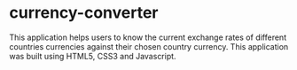 # currency-converter
This application helps users to know the current exchange rates of different countries currencies against their chosen country currency. This application was built using HTML5, CSS3 and Javascript.
